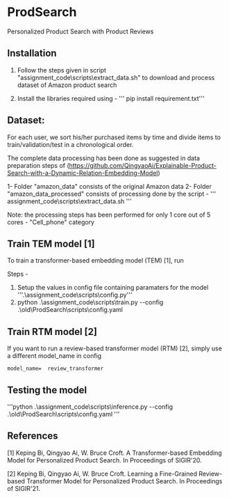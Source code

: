 # ProdSearch
Personalized Product Search with Product Reviews

## Installation 

1) Follow the steps given in script "assignment_code\scripts\extract_data.sh" to download and process dataset of Amazon product search

2) Install the libraries required using -
   ''' pip install requirement.txt'''

## Dataset:
For each user, we sort his/her purchased items by time and divide items to train/validation/test in a chronological order. 

The complete data processing has been done as suggested in data preparation steps of (https://github.com/QingyaoAi/Explainable-Product-Search-with-a-Dynamic-Relation-Embedding-Model) 

1- Folder "amazon_data" consists of the original Amazon data
2- Folder "amazon_data_processed" consists of processing done by the script - 
''' assignment_code\scripts\extract_data.sh '''

Note: the processing steps has been performed for only 1 core out of 5 cores - "Cell_phone" category


## Train TEM model [1]
To train a transformer-based embedding model (TEM) [1], run 

Steps - 
1) Setup the values in config file containing paramaters for the model
'''.\assignment_code\scripts\config.py'''
2)  python .\assignment_code\scripts\train.py --config .\old\ProdSearch\scripts\config.yaml


## Train RTM model [2]
If you want to run a review-based transformer model (RTM) [2], simply use a different model_name in config
```
model_name=  review_transformer
```

## Testing the model 

'''python .\assignment_code\scripts\inference.py --config .\old\ProdSearch\scripts\config.yaml
'''

## References
[1] Keping Bi, Qingyao Ai, W. Bruce Croft. A Transformer-based Embedding Model for Personalized Product Search. In Proceedings of SIGIR'20.

[2] Keping Bi, Qingyao Ai, W. Bruce Croft. Learning a Fine-Grained Review-based Transformer Model for Personalized Product Search. In Proceedings of SIGIR'21.
